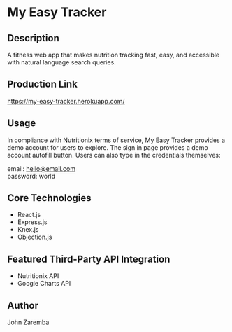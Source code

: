 # My Easy Tracker

## Description  

A fitness web app that makes nutrition tracking fast, easy, and accessible with natural language search queries. 

## Production Link

https://my-easy-tracker.herokuapp.com/

## Usage

In compliance with Nutritionix terms of service, My Easy Tracker provides a demo account for users to explore. The sign in page provides a demo account autofill button. Users can also type in the credentials themselves:  

email: hello@email.com  
password: world

## Core Technologies 

* React.js 
* Express.js
* Knex.js 
* Objection.js

## Featured Third-Party API Integration

* Nutritionix API
* Google Charts API

## Author  

John Zaremba
